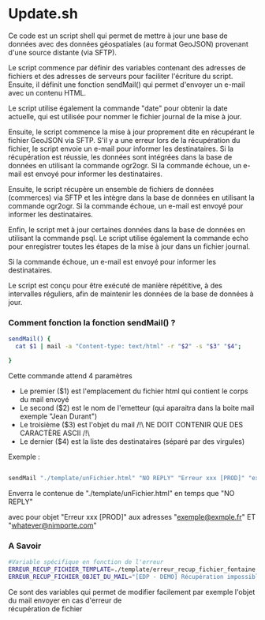 # Update.sh

Ce code est un script shell qui permet de mettre à jour une base de données avec des données géospatiales (au format GeoJSON) provenant d'une source distante (via SFTP).

Le script commence par définir des variables contenant des adresses de fichiers et des adresses de serveurs pour faciliter l'écriture du script. Ensuite, il définit une fonction sendMail() qui permet d'envoyer un e-mail avec un contenu HTML.

Le script utilise également la commande "date" pour obtenir la date actuelle, qui est utilisée pour nommer le fichier journal de la mise à jour.

Ensuite, le script commence la mise à jour proprement dite en récupérant le fichier GeoJSON via SFTP. S'il y a une erreur lors de la récupération du fichier, le script envoie un e-mail pour informer les destinataires. Si la récupération est réussie, les données sont intégrées dans la base de données en utilisant la commande ogr2ogr. Si la commande échoue, un e-mail est envoyé pour informer les destinataires.

Ensuite, le script récupère un ensemble de fichiers de données (commerces) via SFTP et les intègre dans la base de données en utilisant la commande ogr2ogr. Si la commande échoue, un e-mail est envoyé pour informer les destinataires.

Enfin, le script met à jour certaines données dans la base de données en utilisant la commande psql. Le script utilise également la commande echo pour enregistrer toutes les étapes de la mise à jour dans un fichier journal.

Si la commande échoue, un e-mail est envoyé pour informer les destinataires.

Le script est conçu pour être exécuté de manière répétitive, à des intervalles réguliers, afin de maintenir les données de la base de données à jour.


###  Comment fonction la fonction sendMail() ?

```bash
sendMail() {
  cat $1 | mail -a "Content-type: text/html" -r "$2" -s "$3" "$4";

}

```



Cette commande attend 4 paramètres

 - Le premier ($1) est l'emplacement du fichier html qui contient le corps
du mail envoyé
 - Le second ($2) est le nom de l'emetteur (qui aparaitra dans la boite mail exemple "Jean Durant")
 - Le troisième ($3) est l'objet du mail /!\ NE DOIT CONTENIR QUE DES CARACTÈRE ASCII /!\
 - Le dernier ($4) est la liste des destinataires (séparé par des virgules)

Exemple :

```bash

sendMail "./template/unFichier.html" "NO REPLY" "Erreur xxx [PROD]" "exemple@exmple.fr,whatever@nimporte.com"

```
Enverra le contenue de "./template/unFichier.html" en temps que "NO REPLY"

avec pour objet "Erreur xxx [PROD]" aux adresses "exemple@exmple.fr" ET "whatever@nimporte.com"


### A Savoir

```bash
#Variable spécifique en fonction de l'erreur
ERREUR_RECUP_FICHIER_TEMPLATE=./template/erreur_recup_fichier_fontaine.html
ERREUR_RECUP_FICHIER_OBJET_DU_MAIL="[EDP - DEMO] Récupération impossible des fichiers"
```

Ce sont des variables qui permet de modifier facilement par exemple l'objet du mail envoyer en cas d'erreur de <br/>
récupération de fichier